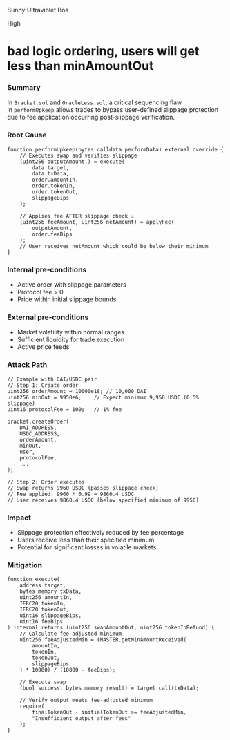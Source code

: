 Sunny Ultraviolet Boa

High

# bad logic ordering, users will get less than minAmountOut

### Summary

In `Bracket.sol` and `OracleLess.sol`, a critical sequencing flaw in `performUpkeep` allows trades to bypass user-defined slippage protection due to fee application occurring post-slippage verification.

### Root Cause

```solidity
function performUpkeep(bytes calldata performData) external override {
    // Executes swap and verifies slippage
    (uint256 outputAmount,) = execute(
        data.target,
        data.txData,
        order.amountIn,
        order.tokenIn,
        order.tokenOut,
        slippageBips
    );

    // Applies fee AFTER slippage check ⚠️
    (uint256 feeAmount, uint256 netAmount) = applyFee(
        outputAmount,
        order.feeBips
    );
    // User receives netAmount which could be below their minimum
}
```

### Internal pre-conditions

- Active order with slippage parameters
- Protocol fee > 0
- Price within initial slippage bounds

### External pre-conditions

- Market volatility within normal ranges
- Sufficient liquidity for trade execution
- Active price feeds

### Attack Path

```solidity
// Example with DAI/USDC pair
// Step 1: Create order
uint256 orderAmount = 10000e18; // 10,000 DAI
uint256 minOut = 9950e6;    // Expect minimum 9,950 USDC (0.5% slippage)
uint16 protocolFee = 100;   // 1% fee

bracket.createOrder(
    DAI_ADDRESS,
    USDC_ADDRESS, 
    orderAmount,
    minOut,
    user,
    protocolFee,
    ...
);

// Step 2: Order executes
// Swap returns 9960 USDC (passes slippage check)
// Fee applied: 9960 * 0.99 = 9860.4 USDC
// User receives 9860.4 USDC (below specified minimum of 9950)
```
### Impact

- Slippage protection effectively reduced by fee percentage
- Users receive less than their specified minimum
- Potential for significant losses in volatile markets

### Mitigation

```solidity
function execute(
    address target,
    bytes memory txData,
    uint256 amountIn,
    IERC20 tokenIn,
    IERC20 tokenOut,
    uint16 slippageBips,
    uint16 feeBips
) internal returns (uint256 swapAmountOut, uint256 tokenInRefund) {
    // Calculate fee-adjusted minimum
    uint256 feeAdjustedMin = (MASTER.getMinAmountReceived(
        amountIn,
        tokenIn,
        tokenOut,
        slippageBips
    ) * 10000) / (10000 - feeBips);

    // Execute swap
    (bool success, bytes memory result) = target.call(txData);
    
    // Verify output meets fee-adjusted minimum
    require(
        finalTokenOut - initialTokenOut >= feeAdjustedMin,
        "Insufficient output after fees"
    );
}
```
